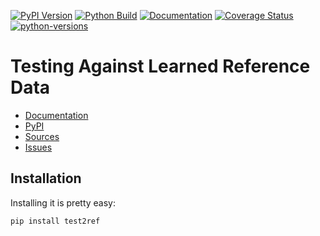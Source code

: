[![PyPI Version](https://badge.fury.io/py/test2ref.svg)](https://badge.fury.io/py/test2ref)
[![Python Build](https://github.com/nbiotcloud/test2ref/actions/workflows/main.yml/badge.svg)](https://github.com/nbiotcloud/test2ref/actions/workflows/main.yml)
[![Documentation](https://readthedocs.org/projects/test2ref/badge/?version=stable)](https://test2ref.readthedocs.io/en/stable/?badge=stable)
[![Coverage Status](https://coveralls.io/repos/github/nbiotcloud/test2ref/badge.svg?branch=main)](https://coveralls.io/github/nbiotcloud/test2ref?branch=main)
[![python-versions](https://img.shields.io/pypi/pyversions/test2ref.svg)](https://pypi.python.org/pypi/test2ref)

# Testing Against Learned Reference Data

* [Documentation](https://test2ref.readthedocs.io/en/stable/)
* [PyPI](https://pypi.org/project/test2ref/)
* [Sources](https://github.com/nbiotcloud/test2ref)
* [Issues](https://github.com/nbiotcloud/test2ref/issues)

## Installation

Installing it is pretty easy:

```bash
pip install test2ref
```

